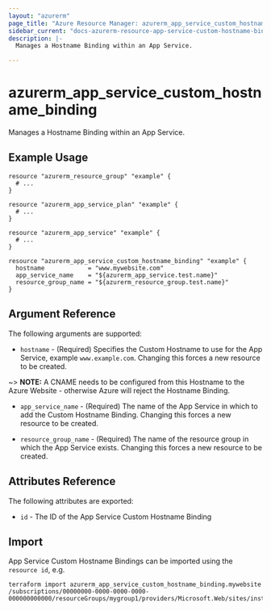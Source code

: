 ```yaml
---
layout: "azurerm"
page_title: "Azure Resource Manager: azurerm_app_service_custom_hostname_binding"
sidebar_current: "docs-azurerm-resource-app-service-custom-hostname-binding"
description: |-
  Manages a Hostname Binding within an App Service.

---
```


# azurerm_app_service_custom_hostname_binding

Manages a Hostname Binding within an App Service.

## Example Usage

```hcl
resource "azurerm_resource_group" "example" {
  # ...
}

resource "azurerm_app_service_plan" "example" {
  # ...
}

resource "azurerm_app_service" "example" {
  # ...
}

resource "azurerm_app_service_custom_hostname_binding" "example" {
  hostname            = "www.mywebsite.com"
  app_service_name    = "${azurerm_app_service.test.name}"
  resource_group_name = "${azurerm_resource_group.test.name}"
}
```

## Argument Reference

The following arguments are supported:

* `hostname` - (Required) Specifies the Custom Hostname to use for the App Service, example `www.example.com`. Changing this forces a new resource to be created.

~> **NOTE:** A CNAME needs to be configured from this Hostname to the Azure Website - otherwise Azure will reject the Hostname Binding.

* `app_service_name` - (Required) The name of the App Service in which to add the Custom Hostname Binding. Changing this forces a new resource to be created.

* `resource_group_name` - (Required) The name of the resource group in which the App Service exists. Changing this forces a new resource to be created.

## Attributes Reference

The following attributes are exported:

* `id` - The ID of the App Service Custom Hostname Binding

## Import

App Service Custom Hostname Bindings can be imported using the `resource id`, e.g.

```shell
terraform import azurerm_app_service_custom_hostname_binding.mywebsite /subscriptions/00000000-0000-0000-0000-000000000000/resourceGroups/mygroup1/providers/Microsoft.Web/sites/instance1/hostNameBindings/mywebsite.com
```
